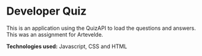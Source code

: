 # Developer Quiz

This is an application using the QuizAPI to load the questions and answers. This was an assignment for Artevelde.

**Technologies used:** Javascript, CSS and HTML
